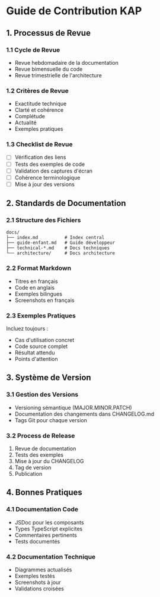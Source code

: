 
# Guide de Contribution KAP

## 1. Processus de Revue

### 1.1 Cycle de Revue
- Revue hebdomadaire de la documentation
- Revue bimensuelle du code
- Revue trimestrielle de l'architecture

### 1.2 Critères de Revue
- Exactitude technique
- Clarté et cohérence
- Complétude
- Actualité
- Exemples pratiques

### 1.3 Checklist de Revue
- [ ] Vérification des liens
- [ ] Tests des exemples de code
- [ ] Validation des captures d'écran
- [ ] Cohérence terminologique
- [ ] Mise à jour des versions

## 2. Standards de Documentation

### 2.1 Structure des Fichiers
```
docs/
├── index.md          # Index central
├── guide-enfant.md   # Guide développeur
├── technical-*.md    # Docs techniques
└── architecture/     # Docs architecture
```

### 2.2 Format Markdown
- Titres en français
- Code en anglais
- Exemples bilingues
- Screenshots en français

### 2.3 Exemples Pratiques
Incluez toujours :
- Cas d'utilisation concret
- Code source complet
- Résultat attendu
- Points d'attention

## 3. Système de Version

### 3.1 Gestion des Versions
- Versioning sémantique (MAJOR.MINOR.PATCH)
- Documentation des changements dans CHANGELOG.md
- Tags Git pour chaque version

### 3.2 Process de Release
1. Revue de documentation
2. Tests des exemples
3. Mise à jour du CHANGELOG
4. Tag de version
5. Publication

## 4. Bonnes Pratiques

### 4.1 Documentation Code
- JSDoc pour les composants
- Types TypeScript explicites
- Commentaires pertinents
- Tests documentés

### 4.2 Documentation Technique
- Diagrammes actualisés
- Exemples testés
- Screenshots à jour
- Validations croisées
